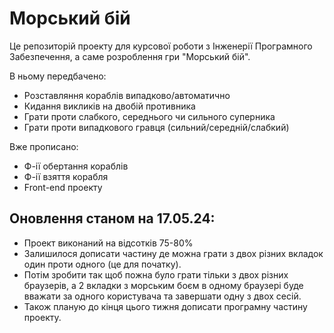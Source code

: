 # Морський бій
Це репозиторій проекту для курсової роботи з Інженерії Програмного Забезпечення, а саме розроблення гри "Морський бій". 

В ньому передбачено: 
- Розставляння кораблів випадково/автоматично
- Кидання викликів на двобій противника
- Грати проти слабкого, середнього чи сильного суперника
- Грати проти випадкового гравця (сильний/середній/слабкий)

Вже прописано:
- Ф-ії обертання кораблів
- Ф-ії взяття корабля
- Front-end проекту

## Оновлення станом на 17.05.24: 
- Проект виконаний на відсотків 75-80% 
- Залишилося дописати частину де можна грати з двох різних вкладок один проти одного (це для початку).
- Потім зробити так щоб пожна було грати тільки з двох різних браузерів, а 2 вкладки з морським боєм в одному браузері буде вважати за одного користувача та завершати одну з двох сесій.
- Також планую до кінця цього тижня дописати програмну частину проекту.
